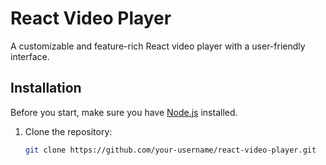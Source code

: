 # React Video Player

A customizable and feature-rich React video player with a user-friendly interface.

## Installation

Before you start, make sure you have [Node.js](https://nodejs.org/) installed.

1. Clone the repository:

   ```bash
   git clone https://github.com/your-username/react-video-player.git 
  ```
